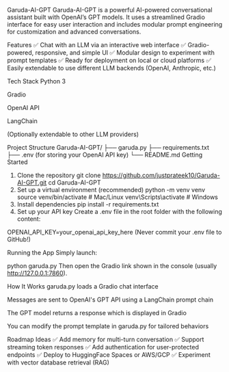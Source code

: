 Garuda-AI-GPT
Garuda-AI-GPT is a powerful AI-powered conversational assistant built with OpenAI’s GPT models. It uses a streamlined Gradio interface for easy user interaction and includes modular prompt engineering for customization and advanced conversations.

Features
✅ Chat with an LLM via an interactive web interface
✅ Gradio-powered, responsive, and simple UI
✅ Modular design to experiment with prompt templates
✅ Ready for deployment on local or cloud platforms
✅ Easily extendable to use different LLM backends (OpenAI, Anthropic, etc.)

Tech Stack
Python 3

Gradio

OpenAI API

LangChain

(Optionally extendable to other LLM providers)

Project Structure
Garuda-AI-GPT/
├── garuda.py
├── requirements.txt
├── .env (for storing your OpenAI API key)
└── README.md
Getting Started
1. Clone the repository
git clone https://github.com/justprateek10/Garuda-AI-GPT.git
cd Garuda-AI-GPT
2. Set up a virtual environment (recommended)
python -m venv venv
source venv/bin/activate       # Mac/Linux
venv\Scripts\activate          # Windows
3. Install dependencies
pip install -r requirements.txt
4. Set up your API key
Create a .env file in the root folder with the following content:

OPENAI_API_KEY=your_openai_api_key_here
(Never commit your .env file to GitHub!)

Running the App
Simply launch:

python garuda.py
Then open the Gradio link shown in the console (usually http://127.0.0.1:7860).

How It Works
garuda.py loads a Gradio chat interface

Messages are sent to OpenAI's GPT API using a LangChain prompt chain

The GPT model returns a response which is displayed in Gradio

You can modify the prompt template in garuda.py for tailored behaviors

Roadmap Ideas
✅ Add memory for multi-turn conversation
✅ Support streaming token responses
✅ Add authentication for user-protected endpoints
✅ Deploy to HuggingFace Spaces or AWS/GCP
✅ Experiment with vector database retrieval (RAG)
